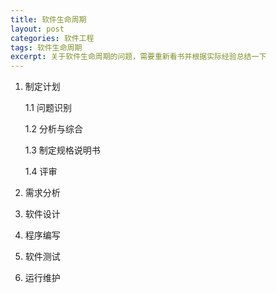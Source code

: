 ```yaml
---
title: 软件生命周期
layout: post
categories: 软件工程
tags: 软件生命周期
excerpt: 关于软件生命周期的问题，需要重新看书并根据实际经验总结一下
---
```


1. 制定计划

    1.1 问题识别

    1.2 分析与综合

    1.3 制定规格说明书

    1.4 评审

2. 需求分析

3. 软件设计

4. 程序编写

5. 软件测试

6. 运行维护